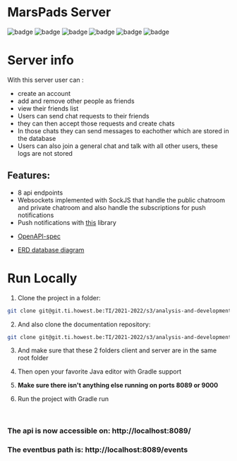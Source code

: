 # MarsPads Server

![badge](https://sonar.ti.howest.be/badges/project_badges/quality_gate?project=2021.project-ii:mars-server-17)
![badge](https://sonar.ti.howest.be/badges/project_badges/measure?project=2021.project-ii:mars-server-17&metric=bugs)
![badge](https://sonar.ti.howest.be/badges/project_badges/measure?project=2021.project-ii:mars-server-17&metric=code_smells)
![badge](https://sonar.ti.howest.be/badges/project_badges/measure?project=2021.project-ii:mars-server-17&metric=coverage)
![badge](https://sonar.ti.howest.be/badges/project_badges/measure?project=2021.project-ii:mars-server-17&metric=vulnerabilities)
![badge](https://sonar.ti.howest.be/badges/project_badges/measure?project=2021.project-ii:mars-server-17&metric=duplicated_lines_density)



# Server info

With this server user can :
- create an account 
- add and remove other people as friends
- view their friends list 
- Users can send chat requests to their friends
- they can then accept those requests and create chats 
- In those chats they can send messages to eachother which are stored in the database
- Users can also join a general chat and talk with all other users, these logs are not stored

## Features:

- 8 api endpoints
- Websockets implemented with SockJS that handle the public chatroom and private chatroom and also handle the subscriptions for push notifications
- Push notifications with [this](https://github.com/web-push-libs/webpush-java) library
  

* [OpenAPI-spec](https://project-ii.ti.howest.be/monitor/swagger-ui/?url=https://project-ii.ti.howest.be/monitor/apis/group-17)
  
* [ERD database diagram](https://git.ti.howest.be/TI/2021-2022/s3/analysis-and-development-project/projects/group-17/documentation/-/blob/main/Eerd/Mars-17.png)




# Run Locally

1. Clone the project in a folder:
```bash
git clone git@git.ti.howest.be:TI/2021-2022/s3/analysis-and-development-project/projects/group-17/server.git
```

2. And also clone the documentation repository:
```bash
git clone git@git.ti.howest.be:TI/2021-2022/s3/analysis-and-development-project/projects/group-17/documentation.git
```

3. And make sure that these 2 folders client and server are in the same root folder

4. Then open your favorite Java editor with Gradle support

5. **Make sure there isn't anything else running on ports 8089 or 9000**

6. Run the project with Gradle run  

<br>

### The api is now accessible on: http://localhost:8089/  

### The eventbus path is: http://localhost:8089/events

